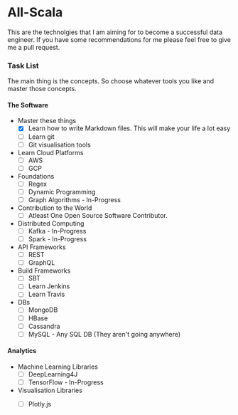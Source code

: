 # All-Scala
This are the technolgies that I am aiming for to become a successful data engineer. If you have some recommendations for me please feel free to give me a pull request.

### Task List
The main thing is the concepts. So choose whatever tools you like and master those concepts.

#### The Software
- Master these things
    - [x] Learn how to write Markdown files. This will make your life a lot easy
    - [ ] Learn git
    - [ ] Git visualisation tools
- Learn Cloud Platforms
    - [ ] AWS
    - [ ] GCP
- Foundations
    - [ ] Regex
    - [ ] Dynamic Programming
    - [ ] Graph Algorithms - In-Progress
- Contribution to the World
    - [ ] Atleast One Open Source Software Contributor.
- Distributed Computing
    - [ ] Kafka - In-Progress
    - [ ] Spark - In-Progress
- API Frameworks
    - [ ] REST 
    - [ ] GraphQL
- Build Frameworks
    - [ ] SBT 
    - [ ] Learn Jenkins
    - [ ] Learn Travis
- DBs
    - [ ] MongoDB
    - [ ] HBase
    - [ ] Cassandra
    - [ ] MySQL - Any SQL DB (They aren't going anywhere)

#### Analytics
- Machine Learning Libraries
    - [ ] DeepLearning4J
    - [ ] TensorFlow - In-Progress
- Visualisation Libraries
    - [ ] Plotly.js
 
    
